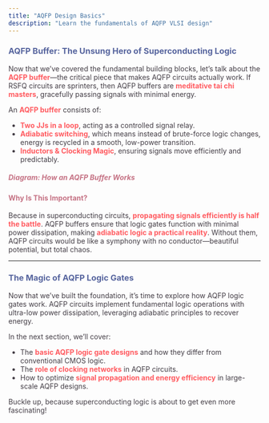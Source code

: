 ```yaml
---
title: "AQFP Design Basics"
description: "Learn the fundamentals of AQFP VLSI design"
---
```

<style>
    body {color: #443E46}
    h3 { color: #57659E !important; }
    h4, h5 { color: #C57284 !important; }
    strong { color: #ff5b60; }
</style>

### AQFP Buffer: The Unsung Hero of Superconducting Logic

Now that we’ve covered the fundamental building blocks, let’s talk about the **AQFP buffer**—the critical piece that makes AQFP circuits actually work. If RSFQ circuits are sprinters, then AQFP buffers are **meditative tai chi masters**, gracefully passing signals with minimal energy.

An **AQFP buffer** consists of:
- **Two JJs in a loop**, acting as a controlled signal relay.
- **Adiabatic switching**, which means instead of brute-force logic changes, energy is recycled in a smooth, low-power transition.
- **Inductors & Clocking Magic**, ensuring signals move efficiently and predictably.

##### Diagram: How an AQFP Buffer Works


#### Why Is This Important?
Because in superconducting circuits, **propagating signals efficiently is half the battle**. AQFP buffers ensure that logic gates function with minimal power dissipation, making **adiabatic logic a practical reality**. Without them, AQFP circuits would be like a symphony with no conductor—beautiful potential, but total chaos.

---

### The Magic of AQFP Logic Gates

Now that we’ve built the foundation, it’s time to explore how AQFP logic gates work. AQFP circuits implement fundamental logic operations with ultra-low power dissipation, leveraging adiabatic principles to recover energy. 

In the next section, we’ll cover:
- The **basic AQFP logic gate designs** and how they differ from conventional CMOS logic.
- The **role of clocking networks** in AQFP circuits.
- How to optimize **signal propagation and energy efficiency** in large-scale AQFP designs.

Buckle up, because superconducting logic is about to get even more fascinating!
